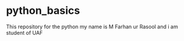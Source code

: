 # python_basics
This repository for the python
my name is M Farhan ur Rasool and i am student of UAF
